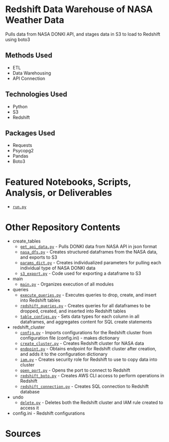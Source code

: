 # Redshift Data Warehouse of NASA Weather Data
Pulls data from NASA DONKI API, and stages data in S3 to load to Redshift using boto3

## Methods Used
* ETL
* Data Warehousing
* API Connection

## Technologies Used
* Python
* S3
* Redshift

## Packages Used
* Requests
* Psycopg2
* Pandas
* Boto3

# Featured Notebooks, Scripts, Analysis, or Deliverables
* [```run.py```](https://github.com/ErikaJacobs/NASA-Redshift/blob/master/run.py)

# Other Repository Contents
* create_tables
     * [```get_api_data.py```](https://github.com/ErikaJacobs/NASA-Data-Warehouse/blob/master/create_tables/get_api_data.py) - Pulls DONKI data from NASA API in json format
     * [```nasa_dfs.py```](https://github.com/ErikaJacobs/NASA-Data-Warehouse/blob/master/create_tables/nasa_dfs.py) - Creates structured dataframes from the NASA data, and exports to S3
     * [```params_dict.py```](https://github.com/ErikaJacobs/NASA-Data-Warehouse/blob/master/create_tables/params_dict.py) - Creates individualized parameters for pulling each individual type of NASA DONKI data
     * [```s3_export.py```](https://github.com/ErikaJacobs/NASA-Data-Warehouse/blob/master/create_tables/s3_export.py) - Code used for exporting a dataframe to S3
* main
     * [```main.py```]() - Organizes execution of all modules
* queries
     * [```execute_queries.py```]() -  Executes queries to drop, create, and insert into Redshift tables
     * [```redshift_queries.py```]() - Creates queries for all dataframes to be dropped, created, and inserted into Redshift tables
     * [```table_configs.py```]() - Sets data types for each column in all dataframes, and aggregates content for SQL create statements
* redshift_cluster
     * [```config.py```]() - Imports configurations for the Redshift cluster from configuration file (config.ini) - makes dictionary
     * [```create_cluster.py```]() - Creates Redshift cluster for NASA data
     * [```endpoint.py```]() - Obtains endpoint for Redshift cluster after creation, and adds it to the configuration dictionary
     * [```iam.py```]() - Creates security role for Redshift to use to copy data into cluster
     * [```open_port.py```]() - Opens the port to connect to Redshift
     * [```redshift_boto.py```]() - Creates AWS CLI access to perform operations in Redshift   
     * [```redshift_connection.py```]() - Creates SQL connection to Redshift database
* undo
     * [```delete.py```]() - Deletes both the Redshift cluster and IAM rule created to access it
* config.ini - Redshift configurations

# Sources
